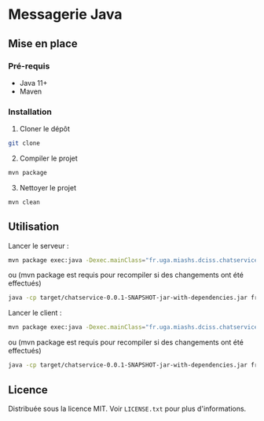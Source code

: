 # Messagerie Java

## Mise en place

### Pré-requis

- Java 11+
- Maven

### Installation

1.  Cloner le dépôt
```sh
git clone 
```
2. Compiler le projet
```sh
mvn package
```
3. Nettoyer le projet
```sh
mvn clean
```

## Utilisation

Lancer le serveur : 
```sh
mvn package exec:java -Dexec.mainClass="fr.uga.miashs.dciss.chatservice.server.ServerMsg"
```
ou (mvn package est requis pour recompiler si des changements ont été effectués)
```sh
java -cp target/chatservice-0.0.1-SNAPSHOT-jar-with-dependencies.jar fr.uga.miashs.dciss.chatservice.server.ServerMsg
```

Lancer le client :
```sh
mvn package exec:java -Dexec.mainClass="fr.uga.miashs.dciss.chatservice.client.ClientMsg"
```
ou (mvn package est requis pour recompiler si des changements ont été effectués)
```sh
java -cp target/chatservice-0.0.1-SNAPSHOT-jar-with-dependencies.jar fr.uga.miashs.dciss.chatservice.client.ClientMsg
```

## Licence

Distribuée sous la licence MIT. Voir `LICENSE.txt` pour plus d'informations.




